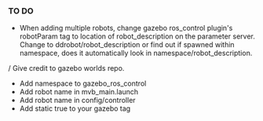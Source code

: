 ### TO DO
- When adding multiple robots, change gazebo ros_control plugin's robotParam tag to location of robot_description on the parameter server. Change to ddrobot/robot_description or find out if spawned within namespace, does it automatically look in namespace/robot_description.

/ Give credit to gazebo worlds repo.

- Add namespace to gazebo_ros_control
- Add robot name in mvb_main.launch
- Add robot name in config/controller
- Add static true to your gazebo tag